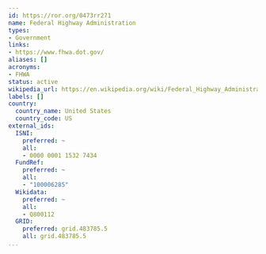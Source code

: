 ```yaml
---
id: https://ror.org/0473rr271
name: Federal Highway Administration
types:
- Government
links:
- https://www.fhwa.dot.gov/
aliases: []
acronyms:
- FHWA
status: active
wikipedia_url: https://en.wikipedia.org/wiki/Federal_Highway_Administration
labels: []
country:
  country_name: United States
  country_code: US
external_ids:
  ISNI:
    preferred: ~
    all:
    - 0000 0001 1532 7434
  FundRef:
    preferred: ~
    all:
    - "100006285"
  Wikidata:
    preferred: ~
    all:
    - Q800112
  GRID:
    preferred: grid.483785.5
    all: grid.483785.5
...
```

